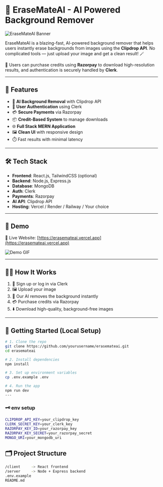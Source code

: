 # 🧽 EraseMateAI - AI Powered Background Remover

![EraseMateAI Banner](./assets/banner.png) <!-- Optional: Replace with actual banner or logo -->

EraseMateAI is a blazing-fast, AI-powered background remover that helps users instantly erase backgrounds from images using the **Clipdrop API**. No complicated tools — just upload your image and get a clean result! 🪄

🧾 Users can purchase credits using **Razorpay** to download high-resolution results, and authentication is securely handled by **Clerk**.

---

## 🚀 Features

- 🎯 **AI Background Removal** with Clipdrop API
- 🔐 **User Authentication** using Clerk
- 💳 **Secure Payments** via Razorpay
- 📦 **Credit-Based System** to manage downloads
- 🌐 **Full Stack MERN Application**
- 🖼️ **Clean UI** with responsive design
- ⏱️ Fast results with minimal latency

---

## 🛠️ Tech Stack

- **Frontend**: React.js, TailwindCSS (optional)
- **Backend**: Node.js, Express.js
- **Database**: MongoDB
- **Auth**: Clerk
- **Payments**: Razorpay
- **AI API**: Clipdrop API
- **Hosting**: Vercel / Render / Railway / Your choice

---

## 📸 Demo

🔗 Live Website: [https://erasemateai.vercel.app](https://erasemateai.vercel.app) <!-- Replace with actual URL if available -->

![Demo GIF](./assets/demo.gif) <!-- Optional: Add screenshot or gif -->

---

## 🧑‍💻 How It Works

1. 🔐 Sign up or log in via Clerk
2. 🖼️ Upload your image
3. 🤖 Our AI removes the background instantly
4. 💳 Purchase credits via Razorpay
5. ⬇️ Download high-quality, background-free images

---

## 🧰 Getting Started (Local Setup)

```bash
# 1. Clone the repo
git clone https://github.com/yourusername/erasemateai.git
cd erasemateai

# 2. Install dependencies
npm install

# 3. Set up environment variables
cp .env.example .env

# 4. Run the app
npm run dev
---


```

### 🗝️ env setup
```bash
CLIPDROP_API_KEY=your_clipdrop_key
CLERK_SECRET_KEY=your_clerk_key
RAZORPAY_KEY_ID=your_razorpay_key
RAZORPAY_KEY_SECRET=your_razorpay_secret
MONGO_URI=your_mongodb_uri

```
## 🗂️ Project Structure
```bash
/client     -> React frontend
/server     -> Node + Express backend
.env.example
README.md

```


